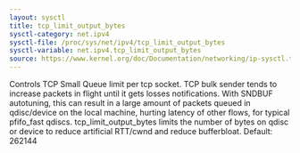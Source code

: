 ```yaml
---
layout: sysctl
title: tcp_limit_output_bytes
sysctl-category: net.ipv4
sysctl-file: /proc/sys/net/ipv4/tcp_limit_output_bytes
sysctl-variable: net.ipv4.tcp_limit_output_bytes
source: https://www.kernel.org/doc/Documentation/networking/ip-sysctl.txt
---
```

Controls TCP Small Queue limit per tcp socket.
TCP bulk sender tends to increase packets in flight until it
gets losses notifications. With SNDBUF autotuning, this can
result in a large amount of packets queued in qdisc/device
on the local machine, hurting latency of other flows, for
typical pfifo_fast qdiscs.
tcp_limit_output_bytes limits the number of bytes on qdisc
or device to reduce artificial RTT/cwnd and reduce bufferbloat.
Default: 262144

